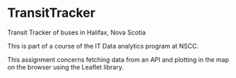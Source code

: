 # TransitTracker
Transit Tracker of buses in Halifax, Nova Scotia

This is part of a course of the IT Data analytics program at NSCC.

This assignment concerns fetching data from an API and plotting in the map on the browser using the Leaflet library.


